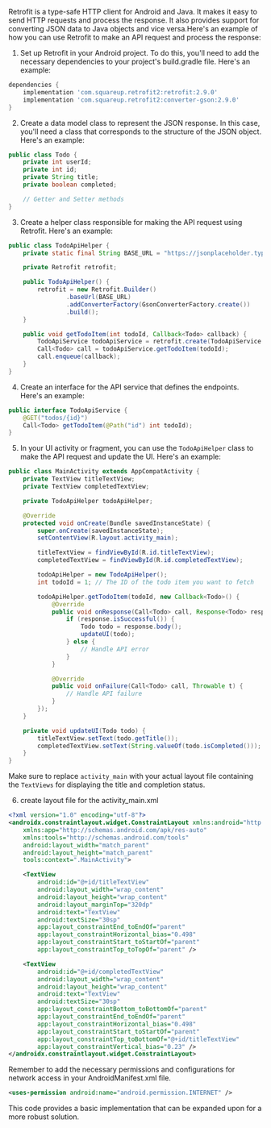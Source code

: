 Retrofit is a type-safe HTTP client for Android and Java. It makes it easy to send HTTP requests and process the response. It also provides support for converting JSON data to Java objects and vice versa.Here's an example of how you can use Retrofit to make an API request and process the response:

1. Set up Retrofit in your Android project. To do this, you'll need to add the necessary dependencies to your project's build.gradle file. Here's an example:

```groovy
dependencies {
    implementation 'com.squareup.retrofit2:retrofit:2.9.0'
    implementation 'com.squareup.retrofit2:converter-gson:2.9.0'
}
```

2. Create a data model class to represent the JSON response. In this case, you'll need a class that corresponds to the structure of the JSON object. Here's an example:

```java
public class Todo {
    private int userId;
    private int id;
    private String title;
    private boolean completed;

    // Getter and Setter methods
}
```

3. Create a helper class responsible for making the API request using Retrofit. Here's an example:

```java
public class TodoApiHelper {
    private static final String BASE_URL = "https://jsonplaceholder.typicode.com/";

    private Retrofit retrofit;

    public TodoApiHelper() {
        retrofit = new Retrofit.Builder()
                .baseUrl(BASE_URL)
                .addConverterFactory(GsonConverterFactory.create())
                .build();
    }

    public void getTodoItem(int todoId, Callback<Todo> callback) {
        TodoApiService todoApiService = retrofit.create(TodoApiService.class);
        Call<Todo> call = todoApiService.getTodoItem(todoId);
        call.enqueue(callback);
    }
}
```

4. Create an interface for the API service that defines the endpoints. Here's an example:

```java
public interface TodoApiService {
    @GET("todos/{id}")
    Call<Todo> getTodoItem(@Path("id") int todoId);
}
```

5. In your UI activity or fragment, you can use the `TodoApiHelper` class to make the API request and update the UI. Here's an example:

```java
public class MainActivity extends AppCompatActivity {
    private TextView titleTextView;
    private TextView completedTextView;

    private TodoApiHelper todoApiHelper;

    @Override
    protected void onCreate(Bundle savedInstanceState) {
        super.onCreate(savedInstanceState);
        setContentView(R.layout.activity_main);

        titleTextView = findViewById(R.id.titleTextView);
        completedTextView = findViewById(R.id.completedTextView);

        todoApiHelper = new TodoApiHelper();
        int todoId = 1; // The ID of the todo item you want to fetch

        todoApiHelper.getTodoItem(todoId, new Callback<Todo>() {
            @Override
            public void onResponse(Call<Todo> call, Response<Todo> response) {
                if (response.isSuccessful()) {
                    Todo todo = response.body();
                    updateUI(todo);
                } else {
                    // Handle API error
                }
            }

            @Override
            public void onFailure(Call<Todo> call, Throwable t) {
                // Handle API failure
            }
        });
    }

    private void updateUI(Todo todo) {
        titleTextView.setText(todo.getTitle());
        completedTextView.setText(String.valueOf(todo.isCompleted()));
    }
}
```


Make sure to replace `activity_main` with your actual layout file containing the `TextViews` for displaying the title and completion status.

6. create layout file for the activity_main.xml

```xml
<?xml version="1.0" encoding="utf-8"?>
<androidx.constraintlayout.widget.ConstraintLayout xmlns:android="http://schemas.android.com/apk/res/android"
    xmlns:app="http://schemas.android.com/apk/res-auto"
    xmlns:tools="http://schemas.android.com/tools"
    android:layout_width="match_parent"
    android:layout_height="match_parent"
    tools:context=".MainActivity">

    <TextView
        android:id="@+id/titleTextView"
        android:layout_width="wrap_content"
        android:layout_height="wrap_content"
        android:layout_marginTop="320dp"
        android:text="TextView"
        android:textSize="30sp"
        app:layout_constraintEnd_toEndOf="parent"
        app:layout_constraintHorizontal_bias="0.498"
        app:layout_constraintStart_toStartOf="parent"
        app:layout_constraintTop_toTopOf="parent" />

    <TextView
        android:id="@+id/completedTextView"
        android:layout_width="wrap_content"
        android:layout_height="wrap_content"
        android:text="TextView"
        android:textSize="30sp"
        app:layout_constraintBottom_toBottomOf="parent"
        app:layout_constraintEnd_toEndOf="parent"
        app:layout_constraintHorizontal_bias="0.498"
        app:layout_constraintStart_toStartOf="parent"
        app:layout_constraintTop_toBottomOf="@+id/titleTextView"
        app:layout_constraintVertical_bias="0.23" />
</androidx.constraintlayout.widget.ConstraintLayout>
```

Remember to add the necessary permissions and configurations for network access in your AndroidManifest.xml file.

````xml
<uses-permission android:name="android.permission.INTERNET" />
````

This code provides a basic implementation that can be expanded upon for a more robust solution.